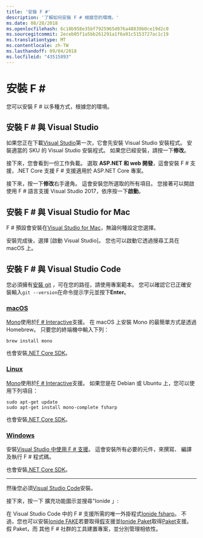 ```yaml
---
title: '安裝 F #'
description: '了解如何安裝 F # 根據您的環境。'
ms.date: 08/28/2018
ms.openlocfilehash: 6c10b958e35bf7925965d076a48839b0ce19d2c0
ms.sourcegitcommit: 2eceb05f1a5bb261291a1f6a91c5153727ac1c19
ms.translationtype: MT
ms.contentlocale: zh-TW
ms.lasthandoff: 09/04/2018
ms.locfileid: "43515893"
---
```

# <a name="install-f"></a>安裝 F # #

您可以安裝 F # 以多種方式，根據您的環境。

## <a name="install-f-with-visual-studio"></a>安裝 F # 與 Visual Studio

如果您正在下載[Visual Studio](https://visualstudio.microsoft.com/)第一次，它會先安裝 Visual Studio 安裝程式。 安裝適當的 SKU 的 Visual Studio 安裝程式。 如果您已經安裝，請按一下**修改**。

接下來，您會看到一份工作負載。 選取  **ASP.NET 和 web 開發**，這會安裝 F # 支援，.NET Core 支援 F # 支援適用於 ASP.NET Core 專案。

接下來，按一下**修改**右手邊角。  這會安裝您所選取的所有項目。 您接著可以開啟使用 F # 語言支援 Visual Studio 2017，依序按一下**啟動**。

## <a name="install-f-with-visual-studio-for-mac"></a>安裝 F # 與 Visual Studio for Mac

F # 預設會安裝在[Visual Studio for Mac](https://visualstudio.microsoft.com/vs/mac/)，無論何種設定您選擇。

安裝完成後，選擇 [啟動 Visual Studio]。 您也可以啟動它透過搜尋工具在 macOS 上。

## <a name="install-f-with-visual-studio-code"></a>安裝 F # 與 Visual Studio Code

您必須擁有[安裝 git](https://git-scm.com/download) ，可在您的路徑，請使用專案範本。 您可以確認它已正確安裝輸入`git --version`在命令提示字元並按下**Enter**。

### <a name="macostabmacos"></a>[macOS](#tab/macos)

[Mono](http://www.mono-project.com)使用於[F # Interactive](../tutorials/fsharp-interactive/index.md)支援。 在 macOS 上安裝 Mono 的最簡單方式是透過 Homebrew。 只要您的終端機中輸入下列：

```console
brew install mono
```

也會安裝[.NET Core SDK](https://www.microsoft.com/net/download)。

### <a name="linuxtablinux"></a>[Linux](#tab/linux)

[Mono](https://www.mono-project.com)使用於[F # Interactive](../tutorials/fsharp-interactive/index.md)支援。 如果您是在 Debian 或 Ubuntu 上，您可以使用下列項目：

```console
sudo apt-get update
sudo apt-get install mono-complete fsharp
```

也會安裝[.NET Core SDK](https://www.microsoft.com/net/download)。

### <a name="windowstabwindows"></a>[Windows](#tab/windows)

安裝[Visual Studio 中使用 F # 支援](#install-f-with-visual-studio)。 這會安裝所有必要的元件，來撰寫、 編譯及執行 F # 程式碼。

也會安裝[.NET Core SDK](https://www.microsoft.com/net/download/)。

---

然後您必須[Visual Studio Code](https://code.visualstudio.com)安裝。

接下來，按一下 擴充功能圖示並搜尋"Ionide 」:

在 Visual Studio Code 中的 F # 支援所需的唯一外掛程式[Ionide fsharp](https://marketplace.visualstudio.com/items?itemName=Ionide.Ionide-fsharp)。 不過，您也可以安裝[Ionide FAKE](https://marketplace.visualstudio.com/items?itemName=Ionide.Ionide-FAKE)若要取得[假](https://fsharp.github.io/FAKE/)支援並[Ionide Paket](https://marketplace.visualstudio.com/items?itemName=Ionide.Ionide-Paket)取得[Paket](https://fsprojects.github.io/Paket/)支援。 假 Paket，而 其他 F # 社群的工具建置專案，並分別管理相依性。
